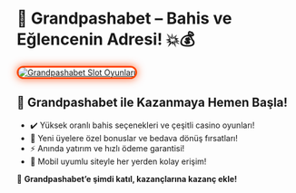 <h1>🎯 Grandpashabet – Bahis ve Eğlencenin Adresi! 💥💰</h1>

<a href="https://cutt.ly/GrandSosyal" title="Grandpashabet Bahis ve Casino">
  <img src="https://i.ibb.co/BtMhhf6/g-venligiris.jpg" alt="Grandpashabet Slot Oyunları" style="max-width: 100%; border: 3px solid #ff4500; border-radius: 15px; box-shadow: 0px 0px 15px rgba(255, 69, 0, 0.8);">
</a>

<h2>🚀 Grandpashabet ile Kazanmaya Hemen Başla!</h2>
<ul>
  <li>✔️ Yüksek oranlı bahis seçenekleri ve çeşitli casino oyunları!</li>
  <li>🎁 Yeni üyelere özel bonuslar ve bedava dönüş fırsatları!</li>
  <li>⚡ Anında yatırım ve hızlı ödeme garantisi!</li>
  <li>📱 Mobil uyumlu siteyle her yerden kolay erişim!</li>
</ul>

<p>💎 <strong>Grandpashabet’e şimdi katıl, kazançlarına kazanç ekle!</strong></p>

<meta name="description" content="Grandpashabet ile kazancını artır! Yüksek bahis oranları, bonus fırsatları ve anında ödeme seçenekleri seni bekliyor.">
